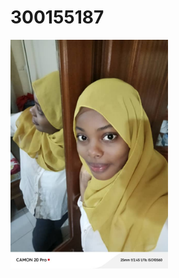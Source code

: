 # 300155187



<img src="Images/WhatsApp%20Image%202025-09-10%20at%2017.46.45.jpeg" alt="BELLA" width='50%' height='50%'>
